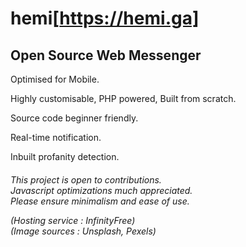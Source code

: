 # hemi[https://hemi.ga]
<h2>Open Source Web Messenger</h2> 

Optimised for Mobile.

Highly customisable, PHP powered, Built from scratch. 

Source code beginner friendly. 

Real-time notification.

Inbuilt profanity detection.

<h6>
<i>This project is open to contributions.<br>
  Javascript optimizations much appreciated.<br>
Please ensure minimalism and ease of use.</i>
  
 (Hosting service : InfinityFree) <br>
 (Image sources   : Unsplash, Pexels)</p>
</h6>
